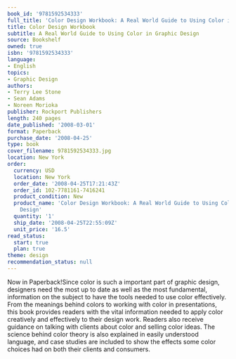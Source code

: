 ```yaml
---
book_id: '9781592534333'
full_title: 'Color Design Workbook: A Real World Guide to Using Color in Graphic Design'
title: Color Design Workbook
subtitle: A Real World Guide to Using Color in Graphic Design
source: Bookshelf
owned: true
isbn: '9781592534333'
language:
- English
topics:
- Graphic Design
authors:
- Terry Lee Stone
- Sean Adams
- Noreen Morioka
publisher: Rockport Publishers
length: 240 pages
date_published: '2008-03-01'
format: Paperback
purchase_date: '2008-04-25'
type: book
cover_filename: 9781592534333.jpg
location: New York
order:
  currency: USD
  location: New York
  order_date: '2008-04-25T17:21:43Z'
  order_id: 102-7781161-7416241
  product_condition: New
  product_name: 'Color Design Workbook: A Real World Guide to Using Color in Graphic
    Design'
  quantity: '1'
  ship_date: '2008-04-25T22:55:09Z'
  unit_price: '16.5'
read_status:
  start: true
  plan: true
theme: design
recommendation_status: null
---
```

Now in Paperback!Since color is such a important part of graphic design, designers need the most up to date as well as the most fundamental, information on the subject to have the tools needed to use color effectively. From the meanings behind colors to working with color in presentations, this book provides readers with the vital information needed to apply color creatively and effectively to their design work. Readers also receive guidance on talking with clients about color and selling color ideas. The science behind color theory is also explained in easily understood language, and case studies are included to show the effects some color choices had on both their clients and consumers.

